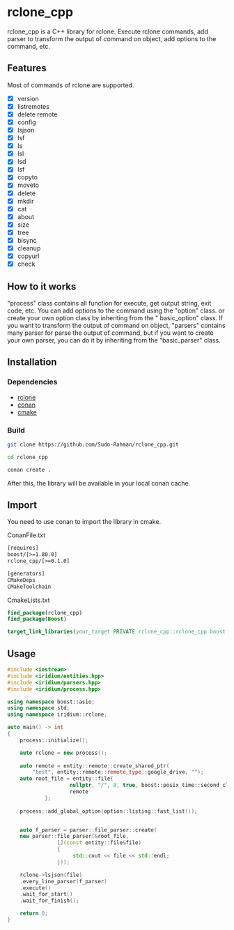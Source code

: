 # rclone_cpp

rclone_cpp is a C++ library for rclone. Execute rclone commands, add parser to transform the output of command on object,
add options to the command, etc.

## Features

Most of commands of rclone are supported.

- [x] version
- [x] listremotes
- [x] delete remote
- [x] config
- [x] lsjson
- [x] lsf
- [x] ls
- [x] lsl
- [x] lsd
- [x] lsf
- [x] copyto
- [x] moveto
- [x] delete
- [x] mkdir
- [x] cat
- [x] about
- [x] size
- [x] tree
- [x] bisync
- [x] cleanup
- [x] copyurl
- [x] check

## How to it works

"process" class contains all function for execute, get output string, exit code, etc.
You can add options to the command using the "option" class. or create your own option class by inheriting from the "
basic_option" class.
If you want to transform the output of command on object, "parsers" contains many parser for parse the output of
command, but if you want to create your own parser, you can do it by inheriting from the "basic_parser" class.

## Installation

### Dependencies

- [rclone](https://rclone.org/downloads/)
- [conan](https://conan.io/)
- [cmake](https://cmake.org/)

### Build

```bash
git clone https://github.com/Sudo-Rahman/rclone_cpp.git

cd rclone_cpp

conan create .
```
After this, the library will be available in your local conan cache.

## Import
You need to use conan to import the library in cmake.

ConanFile.txt
```txt
[requires]
boost/[>=1.80.0]
rclone_cpp/[>=0.1.0]

[generators]
CMakeDeps
CMakeToolchain
```

CmakeLists.txt
```cmake
find_package(rclone_cpp)
find_package(Boost)

target_link_libraries(your_target PRIVATE rclone_cpp::rclone_cpp boost::boost)
```

## Usage

```cpp
#include <iostream>
#include <iridium/entities.hpp>
#include <iridium/parsers.hpp>
#include <iridium/process.hpp>

using namespace boost::asio;
using namespace std;
using namespace iridium::rclone;

auto main() -> int
{
	process::initialize();

    auto rclone = new process();
	
    auto remote = entity::remote::create_shared_ptr(
		"test", entity::remote::remote_type::google_drive, "");
	auto root_file = entity::file{
					nullptr, "/", 0, true, boost::posix_time::second_clock::local_time(),
					remote
			};
			
	process::add_global_option(option::listing::fast_list());


	auto f_parser = parser::file_parser::create(
	new parser::file_parser(&root_file,
                [](const entity::file&file)
                {
                     std::cout << file << std::endl;
                }));

    rclone->lsjson(file)
    .every_line_parser(f_parser)
    .execute()
    .wait_for_start()
    .wait_for_finish();

    return 0;
}
```
